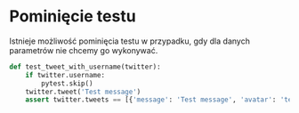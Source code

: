 # Pominięcie testu
Istnieje możliwość pominięcia testu w przypadku, gdy dla danych parametrów nie chcemy go wykonywać.
```python
def test_tweet_with_username(twitter):  
    if twitter.username:  
        pytest.skip()  
    twitter.tweet('Test message')  
    assert twitter.tweets == [{'message': 'Test message', 'avatar': 'test'}]
```
